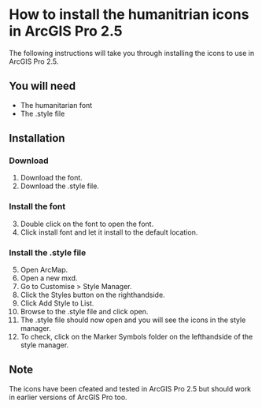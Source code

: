 # How to install the humanitrian icons in ArcGIS Pro 2.5
The following instructions will take you through installing the icons to use in ArcGIS Pro 2.5. 

## You will need
* The humanitarian font
* The .style file

## Installation
### Download
1. Download the font.
2. Download the .style file.

### Install the font
3. Double click on the font to open the font.
4. Click install font and let it install to the default location.

### Install the .style file
5. Open ArcMap.
6. Open a new mxd.
7. Go to Customise > Style Manager.
8. Click the Styles button on the righthandside.
9. Click Add Style to List.
10. Browse to the .style file and click open.
11. The .style file should now open and you will see the icons in the style manager.
12. To check, click on the Marker Symbols folder on the lefthandside of the style manager.

## Note
The icons have been cfeated and tested in ArcGIS Pro 2.5 but should work in earlier versions of ArcGIS Pro too.
